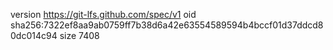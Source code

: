 version https://git-lfs.github.com/spec/v1
oid sha256:7322ef8aa9ab0759ff7b38d6a42e63554589594b4bccf01d37ddcd80dc014c94
size 7408
